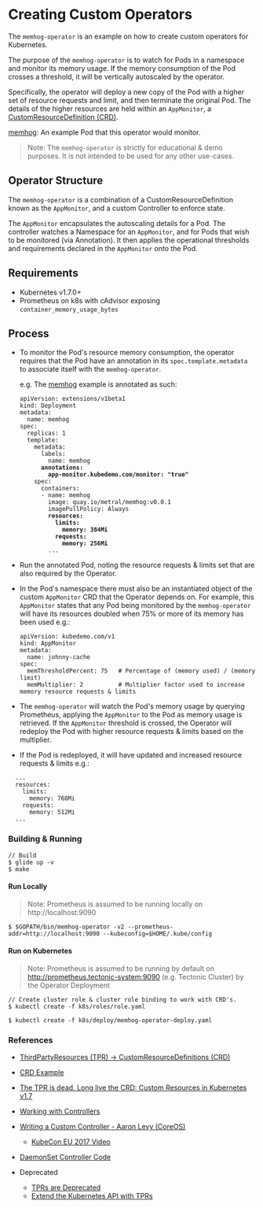 # Creating Custom Operators

The `memhog-operator` is an example on how to create custom operators for
Kubernetes.

The purpose of the `memhog-operator` is to watch for Pods in a namespace and
monitor its memory usage. If the memory consumption of the Pod crosses a
threshold, it will be vertically autoscaled by the operator.

Specifically, the operator will deploy a new copy of the Pod with a higher
set of resource requests and limit, and then terminate the original Pod.
The details of the higher resources are held within an `AppMonitor`,
a [CustomResourceDefinition
(CRD)](https://github.com/kubernetes/apiextensions-apiserver/blob/fbe70034cb9becd97bf8b6207f918c73cadd330e/pkg/apis/apiextensions/types.go#L119-L129).

[memhog](https://github.com/metral/memhog): An example Pod that this operator would monitor.

> Note: The `memhog-operator` is strictly for educational & demo purposes. It is not intended
to be used for any other use-cases.

## Operator Structure

The `memhog-operator` is a combination of a CustomResourceDefinition
known as the `AppMonitor`, and a custom Controller to enforce state.

The `AppMonitor` encapsulates the autoscaling details for a Pod.
The controller watches a Namespace for an `AppMonitor`, and for Pods that wish 
to be monitored (via Annotation). It then applies the operational
thresholds and requirements declared in the `AppMonitor` onto the Pod.

## Requirements
* Kubernetes v1.7.0+
* Prometheus on k8s with cAdvisor exposing `container_memory_usage_bytes`

## Process

* To monitor the Pod's resource memory consumption, the operator requires that the Pod have an annotation in its `spec.template.metadata` to associate itself with the `memhog-operator`.

  e.g. The [memhog](https://github.com/metral/memhog) example is annotated as such:

  <pre><code>apiVersion: extensions/v1beta1
  kind: Deployment
  metadata:
    name: memhog
  spec:
    replicas: 1
    template:
      metadata:
        labels:
          name: memhog
        <b>annotations:
          app-monitor.kubedemo.com/monitor: "true"</b>
      spec:
        containers:
        - name: memhog
          image: quay.io/metral/memhog:v0.0.1
          imagePullPolicy: Always
          <b>resources:
            limits:
              memory: 384Mi
            requests:
              memory: 256Mi</b>
          ...
  </code></pre>

* Run the annotated Pod, noting the resource requests & limits set that are
also required by the Operator.

* In the Pod's namespace there must also be an instantiated object of the custom
`AppMonitor` CRD that the Operator depends on. For example, this `AppMonitor`
states that any Pod being monitored by the `memhog-operator` will have its
resources doubled when 75% or more of its memory has been used e.g.:

  ```
  apiVersion: kubedemo.com/v1
  kind: AppMonitor
  metadata:
    name: johnny-cache
  spec:
    memThresholdPercent: 75   # Percentage of (memory used) / (memory limit)
    memMultiplier: 2          # Multiplier factor used to increase memory resource requests & limits
  ```
* The `memhog-operator` will watch the Pod's memory usage by querying
Prometheus, applying the `AppMonitor` to the Pod as memory usage is retrieved.  If the `AppMonitor` threshold is crossed,
the Operator will redeploy the Pod with higher resource requests & limits based
on the multiplier.
* If the Pod is redeployed, it will have updated and increased resource requests & limits
e.g.:
```
  ...
  resources:
    limits:
      memory: 768Mi
    requests:
      memory: 512Mi
  ...
```

### Building & Running

```
// Build
$ glide up -v
$ make
```


#### Run Locally
> Note: Prometheus is assumed to be running locally on http://localhost:9090

```
$ $GOPATH/bin/memhog-operator -v2 --prometheus-addr=http://localhost:9090 --kubeconfig=$HOME/.kube/config
```

#### Run on Kubernetes
> Note: Prometheus is assumed to be running by default on http://prometheus.tectonic-system:9090 (e.g. Tectonic Cluster) by the Operator Deployment

```
// Create cluster role & cluster role binding to work with CRD's.
$ kubectl create -f k8s/roles/role.yaml

$ kubectl create -f k8s/deploy/memhog-operator-deploy.yaml
```

### References

* [ThirdPartyResources (TPR) -> CustomResourceDefinitions (CRD)](https://groups.google.com/forum/#!msg/kubernetes-dev/R749_-L_ssc/p-3tyl6mAQAJ)
* [CRD Example](https://github.com/kubernetes/apiextensions-apiserver/tree/master/examples/client-go)
* [The TPR is dead. Long live the CRD: Custom Resources in Kubernetes v1.7](https://coreos.com/blog/custom-resource-kubernetes-v17)
* [Working with Controllers](https://github.com/kubernetes/community/blob/master/contributors/devel/controllers.md)
* [Writing a Custom Controller - Aaron Levy (CoreOS)](https://github.com/aaronlevy/kube-controller-demo
)
  * [KubeCon EU 2017 Video](youtu.be/_BuqPMlXfpE?list=PLj6h78yzYM2PAavlbv0iZkod4IVh_iGqV)
* [DaemonSet Controller Code](https://github.com/kubernetes/kubernetes/blob/master/pkg/controller/daemon/daemoncontroller.go)

* Deprecated
  * [TPRs are Deprecated](https://github.com/kubernetes/client-go/tree/df46f7f13b3da19b90b8b4f0d18b8adc6fbf28dc/examples/third-party-resources-deprecated
)
  * [Extend the Kubernetes API with TPRs](https://kubernetes.io/docs/tasks/access-kubernetes-api/extend-api-third-party-resource/)
